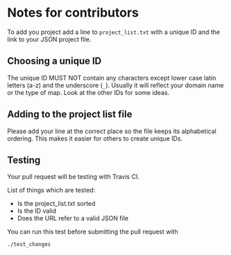 
# Notes for contributors

To add you project add a line to `project_list.txt` with a unique ID and the
link to your JSON project file.

## Choosing a unique ID

The unique ID MUST NOT contain any characters except lower case latin letters
(a-z) and the underscore (`_`). Usually it will reflect your domain name or
the type of map. Look at the other IDs for some ideas.

## Adding to the project list file

Please add your line at the correct place so the file keeps its alphabetical
ordering. This makes it easier for others to create unique IDs.

## Testing

Your pull request will be testing with Travis CI.

List of things which are tested:

* Is the project_list.txt sorted
* Is the ID valid
* Does the URL refer to a valid JSON file

You can run this test before submitting the pull request with

```Shell
./test_changes
```
